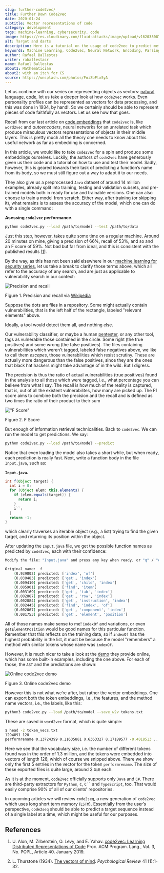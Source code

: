 ```yaml
---
slug: further-code2vec/
title: Further Down Code2vec
date: 2020-01-24
subtitle: Vector representations of code
category: development
tags: machine-learning, cybersecurity, code
image: https://res.cloudinary.com/fluid-attacks/image/upload/v1620330878/blog/further-code2vec/cover_jjbv8j.webp
alt: Target and darts
description: Here is a tutorial on the usage of code2vec to predict method names, determine the accuracy of the model, and exporting the corresponding vector embeddings.
keywords: Machine Learning, Code2vec, Neural Network, Encoding, Parsing, Classifier, Vulnerability, Pentesting, Ethical Hacking
author: Rafael Ballestas
writer: raballestasr
name: Rafael Ballestas
about1: Mathematician
about2: with an itch for CS
source: https://unsplash.com/photos/FoiZoPtxSyA
---
```


Let us continue with our series on representing objects as vectors:
[natural language](../vector-language/), [code](../embed-code-vector/),
let us take a deeper look at how `code2vec` works. Even personality
profiles can be represented as vectors for data processing, and this was
done in 1934, by hand\!. So we certainly should be able to represent
pieces of code faithfully as vectors. Let us see how that goes.

Recall from our last article on [code embeddings](../embed-code-vector)
that `code2vec` is, like `word2vec` and *autoencoders*, neural networks
for an unrelated task which produce miraculous vectors representations
of objects in their middle layers. This is pretty much all the theory
one needs to know about this useful network as far as embedding is
concerned.

In this article, we would like to take `code2vec` for a spin and produce
some embeddings ourselves. Luckily, the authors of `code2vec` have
generously given us their code and a tutorial on how to use and test
their model. Sadly, however, this is geared towards their task of
predicting a function’s name from its body, so we must still figure out
a way to adapt it to our needs.

They also give us a preprocessed `Java` dataset of around 14 million
examples, already split into training, testing and validation subsets,
and pre-trained models both in ready for use and trainable versions. One
can also choose to train a model from scratch. Either way, after
training (or skipping it), what remains is to assess the accuracy of the
model, which one can do with a single command:

**Asessing `code2vec` performance.**

``` bash
python code2vec.py --load /path/to/model --test /path/to/data
```

Just this step, however, takes quite some time on a regular machine.
Around 20 minutes on mine, giving a precision of 66%, recall of 53%, and
so and an F score of 59%. Not bad but far from ideal, and this is
consistent with the published results [\[1\]](#r1).

By the way, as this has not been said elsewhere in our [machine learning
for security series](../categories/machine-learning/), let us take a
break to clarify those terms above, which all refer to the accuracy of
any search, and are just as applicable to vulnerability search in our
context:

<div class="imgblock">

![Precision and recall](https://res.cloudinary.com/fluid-attacks/image/upload/v1620330877/blog/further-code2vec/precision-recall_jm6azd.webp)

<div class="title">

Figure 1. Precision and recall via
[Wikipedia](https://en.wikipedia.org/wiki/Precision_and_recall)

</div>

</div>

Suppose the dots are files in a repository. Some might actually contain
vulnerabilities, that is the left half of the rectangle, labeled
"relevant elements" above.

Ideally,
a tool would detect them all,
and nothing else.

Our vulnerability classifier,
or maybe a human [pentester](../../solutions/penetration-testing/),
or any other tool,
tags as vulnerable those contained in the circle.
Some right (the true positives)
and some wrong (the false positives).
The files containing vulnerabilities
which weren't tagged,
labeled false negatives above,
we like to call them *escapes*,
those vulnerabilities which resist scrutiny.
These are actually more dangerous than the false positives,
since they are the ones
that black hat hackers might take advantage of in the wild.
But I digress.

The precision is thus the ratio of actual vulnerabilities (true
positives) found in the analysis to all those which were tagged, i.e.,
what percentage you can believe from what I say. The recall is how much
of the reality is captured, that is, out of all the existent
vulnerabilites, how many are picked up. The F1 score aims to combine
both the precision and the recall and is defined as two times the ratio
of their product to their sum

<div class="imgblock">

!["F Score"](https://res.cloudinary.com/fluid-attacks/image/upload/v1620330877/blog/further-code2vec/fscore_fgikvr.webp)

<div class="title">

Figure 2. F Score

</div>

</div>

But enough of information retrieval technicalities. Back to `code2vec`.
We can run the model to get predictions. We say:

``` bash
python code2vec.py --load /path/to/model --predict
```

Notice that even loading the model also takes a short while, but when
ready, each prediction is really fast. Next, write a function body in
the file `Input.java`, such as:

**`Input.java`.**

``` Java
int f(Object target) {
  int i = 0;
  for (Object elem: this.elements) {
    if (elem.equals(target)) {
      return i;
    }
    i``;
  }
  return -1;
}
```

which clearly traverses an iterable object (v.g., a list) trying to find
the given target, and returning its position within the object.

After updating the `Input.java` file, we get the possible function names
as predicted by `code2vec`, each with their confidence:

``` bash
Modify the file: "Input.java" and press any key when ready, or "q" / "quit" / "exit" to exit

Original name:  f
    (0.939002) predicted: ['index', 'of']
    (0.030483) predicted: ['get', 'index']
    (0.009410) predicted: ['get', 'child', 'index']
    (0.005901) predicted: ['find', 'item']
    (0.003169) predicted: ['get', 'tab', 'index']
    (0.002887) predicted: ['get', 'row', 'index']
    (0.002884) predicted: ['get', 'instruction', 'index']
    (0.002445) predicted: ['find', 'index', 'of']
    (0.002067) predicted: ['get', 'component', 'index']
    (0.001753) predicted: ['get', 'element', 'position']
```

All of those names make sense to me\! `indexOf` and variations, or even
`getElementPosition` would be good names for this particular function.
Remember that this reflects on the training data, so if `indexOf` has
the highest probability in the list, it must be because the model
"remembers" a method with similar tokens whose name was `indexOf`.

However, it is much nicer to take a look at the
[demo](https://code2vec.org/) they provide online, which has some
built-in examples, including the one above. For each of those, the `AST`
and the predictions are shown:

<div class="imgblock">

![Online code2vec demo](https://res.cloudinary.com/fluid-attacks/image/upload/v1620330876/blog/further-code2vec/code2vec-demo_tavfag.webp)

<div class="title">

Figure 3. Online code2vec demo

</div>

</div>

However this is not what we’re after, but rather the vector embeddings.
One can export both the token embeddings, i.e., the features, and the
method name vectors, i.e., the labels, like this:

``` bash
python3 code2vec.py --load /path/to/model --save_w2v tokens.txt
```

These are saved in `word2vec` format, which is quite simple:

``` bash
$ head -2 token_vecs.txt
1294891 128
performrename 0.13724399 0.11635801 0.6363327 0.17189577 -0.4018513 ...
```

Here we see that the vocabulary size, i.e. the number of different
tokens found was in the order of 1.3 million, and the tokens were
embedded into vectors of length 128, which of course we snipped above.
There we show only the first 5 entries in the vector for the token
`performrename`. The size of these exported files is quite large, around
2 `GiB` each.

As it is at the moment, `code2vec` officially supports only `Java` and
`C#`. There are third-party extractors for `Python`, `C`, ` C`` ` and
`TypeScript`, too. That would easily comprise 90% of all of our clients'
repositories.

In upcoming articles we will review `code2seq`, a new generation of
`code2vec` which uses long short term memory (`LSTM`). Essentially from
the user’s perspective, `code2seq` should be able to predict a target
sequence instead of a single label at a time, which might be useful for
our purposes.

## References

1. U. Alon, M. Zilberstein, O. Levy, and E. Yahav. [code2vec: Learning
    Distributed Representations of
    Code](https://urialon.cswp.cs.technion.ac.il/wp-content/uploads/sites/83/2018/12/code2vec-popl19.pdf)
    Proc. ACM Program. Lang., Vol. 3, No. POPL, Article 40. January
    2019.

2. L. Thurstone (1934). [The vectors of
    mind](https://psychclassics.yorku.ca/Thurstone/). *Psychological
    Review* 41 (1):1-32.
